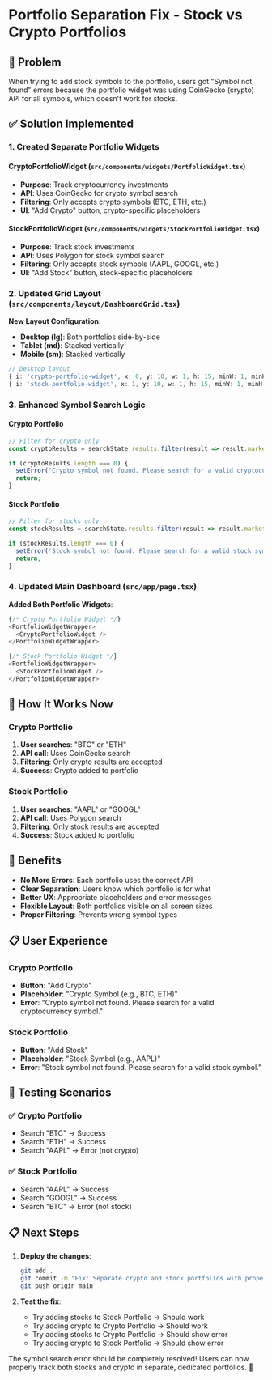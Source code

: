 # Portfolio Separation Fix - Stock vs Crypto Portfolios

## 🚨 **Problem**
When trying to add stock symbols to the portfolio, users got "Symbol not found" errors because the portfolio widget was using CoinGecko (crypto) API for all symbols, which doesn't work for stocks.

## ✅ **Solution Implemented**

### **1. Created Separate Portfolio Widgets**

#### **CryptoPortfolioWidget** (`src/components/widgets/PortfolioWidget.tsx`)
- **Purpose**: Track cryptocurrency investments
- **API**: Uses CoinGecko for crypto symbol search
- **Filtering**: Only accepts crypto symbols (BTC, ETH, etc.)
- **UI**: "Add Crypto" button, crypto-specific placeholders

#### **StockPortfolioWidget** (`src/components/widgets/StockPortfolioWidget.tsx`)
- **Purpose**: Track stock investments  
- **API**: Uses Polygon for stock symbol search
- **Filtering**: Only accepts stock symbols (AAPL, GOOGL, etc.)
- **UI**: "Add Stock" button, stock-specific placeholders

### **2. Updated Grid Layout** (`src/components/layout/DashboardGrid.tsx`)
**New Layout Configuration**:
- **Desktop (lg)**: Both portfolios side-by-side
- **Tablet (md)**: Stacked vertically
- **Mobile (sm)**: Stacked vertically

```typescript
// Desktop layout
{ i: 'crypto-portfolio-widget', x: 0, y: 10, w: 1, h: 15, minW: 1, minH: 12 },
{ i: 'stock-portfolio-widget', x: 1, y: 10, w: 1, h: 15, minW: 1, minH: 12 },
```

### **3. Enhanced Symbol Search Logic**

#### **Crypto Portfolio**
```typescript
// Filter for crypto only
const cryptoResults = searchState.results.filter(result => result.market === 'crypto');

if (cryptoResults.length === 0) {
  setError('Crypto symbol not found. Please search for a valid cryptocurrency symbol.');
  return;
}
```

#### **Stock Portfolio**
```typescript
// Filter for stocks only
const stockResults = searchState.results.filter(result => result.market === 'stocks');

if (stockResults.length === 0) {
  setError('Stock symbol not found. Please search for a valid stock symbol.');
  return;
}
```

### **4. Updated Main Dashboard** (`src/app/page.tsx`)
**Added Both Portfolio Widgets**:
```typescript
{/* Crypto Portfolio Widget */}
<PortfolioWidgetWrapper>
  <CryptoPortfolioWidget />
</PortfolioWidgetWrapper>

{/* Stock Portfolio Widget */}
<PortfolioWidgetWrapper>
  <StockPortfolioWidget />
</PortfolioWidgetWrapper>
```

## 🎯 **How It Works Now**

### **Crypto Portfolio**
1. **User searches**: "BTC" or "ETH"
2. **API call**: Uses CoinGecko search
3. **Filtering**: Only crypto results are accepted
4. **Success**: Crypto added to portfolio

### **Stock Portfolio**
1. **User searches**: "AAPL" or "GOOGL"
2. **API call**: Uses Polygon search
3. **Filtering**: Only stock results are accepted
4. **Success**: Stock added to portfolio

## 🚀 **Benefits**

- **No More Errors**: Each portfolio uses the correct API
- **Clear Separation**: Users know which portfolio is for what
- **Better UX**: Appropriate placeholders and error messages
- **Flexible Layout**: Both portfolios visible on all screen sizes
- **Proper Filtering**: Prevents wrong symbol types

## 📋 **User Experience**

### **Crypto Portfolio**
- **Button**: "Add Crypto"
- **Placeholder**: "Crypto Symbol (e.g., BTC, ETH)"
- **Error**: "Crypto symbol not found. Please search for a valid cryptocurrency symbol."

### **Stock Portfolio**
- **Button**: "Add Stock"
- **Placeholder**: "Stock Symbol (e.g., AAPL)"
- **Error**: "Stock symbol not found. Please search for a valid stock symbol."

## 🧪 **Testing Scenarios**

### **✅ Crypto Portfolio**
- Search "BTC" → Success
- Search "ETH" → Success
- Search "AAPL" → Error (not crypto)

### **✅ Stock Portfolio**
- Search "AAPL" → Success
- Search "GOOGL" → Success
- Search "BTC" → Error (not stock)

## 📋 **Next Steps**

1. **Deploy the changes**:
   ```bash
   git add .
   git commit -m "Fix: Separate crypto and stock portfolios with proper API filtering"
   git push origin main
   ```

2. **Test the fix**:
   - Try adding stocks to Stock Portfolio → Should work
   - Try adding crypto to Crypto Portfolio → Should work
   - Try adding stocks to Crypto Portfolio → Should show error
   - Try adding crypto to Stock Portfolio → Should show error

The symbol search error should be completely resolved! Users can now properly track both stocks and crypto in separate, dedicated portfolios. 🎉
